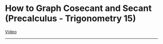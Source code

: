 # How to Graph Cosecant and Secant (Precalculus - Trigonometry 15)

[Video](https://www.youtube.com/watch?v=kYIKNTXaf_E)

---
